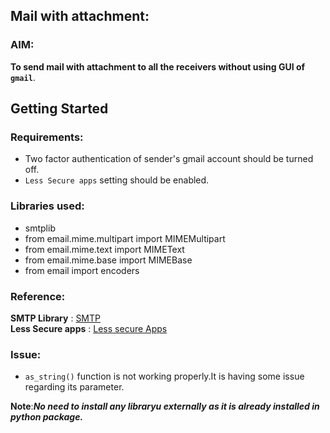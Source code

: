 ## Mail with attachment:

### AIM:
**To send mail with attachment to all the receivers without using GUI of ```gmail```**.

## Getting Started

### Requirements:
- Two factor authentication of sender's gmail account should be turned off.
- `Less Secure apps` setting should be enabled. 

### Libraries used:
- smtplib
- from email.mime.multipart import MIMEMultipart
- from email.mime.text import MIMEText
- from email.mime.base import MIMEBase
- from email import encoders

### Reference:
**SMTP Library** : [SMTP](https://docs.python.org/3/library/smtplib.html) 
<br>
**Less Secure apps** : [Less secure Apps](https://support.google.com/accounts/answer/6010255?hl=en)

### Issue:
- ``as_string()`` function is not working properly.It is having some issue regarding its parameter.

**Note**:***No need to install any libraryu externally as it is already installed in python package.***
  